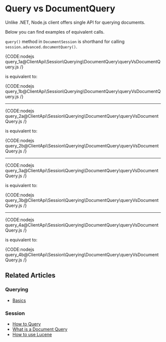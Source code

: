 # Query vs DocumentQuery

Unlike .NET, Node.js client offers single API for querying documents. 

Below you can find examples of equivalent calls. 

`query()` method in `DocumentSession` is shorthand for calling `session.advanced.documentQuery()`.

{CODE:nodejs query_1a@ClientApi\Session\Querying\DocumentQuery\queryVsDocumentQuery.js /}

is equivalent to:

{CODE:nodejs query_1b@ClientApi\Session\Querying\DocumentQuery\queryVsDocumentQuery.js /}

<hr />

{CODE:nodejs query_2a@ClientApi\Session\Querying\DocumentQuery\queryVsDocumentQuery.js /}

is equivalent to:

{CODE:nodejs query_2b@ClientApi\Session\Querying\DocumentQuery\queryVsDocumentQuery.js /}

<hr />

{CODE:nodejs query_3a@ClientApi\Session\Querying\DocumentQuery\queryVsDocumentQuery.js /}

is equivalent to:

{CODE:nodejs query_3b@ClientApi\Session\Querying\DocumentQuery\queryVsDocumentQuery.js /}

<hr />

{CODE:nodejs query_4a@ClientApi\Session\Querying\DocumentQuery\queryVsDocumentQuery.js /}

is equivalent to:

{CODE:nodejs query_4b@ClientApi\Session\Querying\DocumentQuery\queryVsDocumentQuery.js /}


## Related Articles

### Querying

- [Basics](../../../../indexes/querying/basics)

### Session 

- [How to Query](../../../../client-api/session/querying/how-to-query)
- [What is a Document Query](../../../../client-api/session/querying/document-query/what-is-document-query)
- [How to use Lucene](../../../../client-api/session/querying/document-query/how-to-use-lucene)
